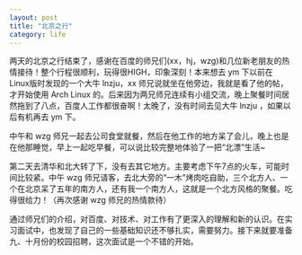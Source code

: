 ```yaml
---
layout: post
title: "北京之行"
category: life
---
```


两天的北京之行结束了，感谢在百度的师兄们(xx，hj，wzg)和几位新老朋友的热情接待！整个行程很顺利，玩得很HIGH，印象深刻！本来想去 ym 下以前在Linux版时发现的一个大牛 lnzju，xx 师兄说就坐在他旁边，我就是看了他的帖，才开始使用 Arch Linux 的。后来因为两兄师兄连续有小组交流，晚上聚餐时间居然拖到了八点，百度人工作都很奋啊！太晚了，没有时间去见大牛 lnzju ，如果以后有机再去 ym 下。

中午和 wzg 师兄一起去公司食堂就餐，然后在他工作的地方呆了会儿，晚上也是在他那睡觉，早上一起吃早餐，可以说比较完整地体验了一把“北漂”生活~

第二天去清华和北大转了下，没有去其它地方。主要考虑下午7点的火车，可能时间比较紧。中午 wzg 师兄请客，去北大旁的“一木”烤肉吃自助，三个北方人、一个在北京呆了五年的南方人，还有我一个南方人，这就是一个北方风格的聚餐。吃得很给力！（再次感谢 wzg 师兄的热情款待）

通过师兄们的介绍，对百度、对技术、对工作有了更深入的理解和新的认识。在实习面试中，也发现了自己的一些基础知识还不够扎实，需要努力。接下来就要准备九、十月份的校园招聘，这次面试是一个不错的开始。
